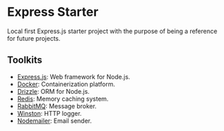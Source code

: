 # Express Starter
Local first Express.js starter project with the purpose of being a reference for future projects.

## Toolkits
- [Express.js](https://expressjs.com/): Web framework for Node.js.
- [Docker](https://www.docker.com/): Containerization platform.
- [Drizzle](https://orm.drizzle.team/): ORM for Node.js.
- [Redis](https://redis.io/): Memory caching system.
- [RabbitMQ](https://www.rabbitmq.com/): Message broker.
- [Winston](https://github.com/winstonjs/winston): HTTP logger.
- [Nodemailer](https://nodemailer.com/): Email sender.